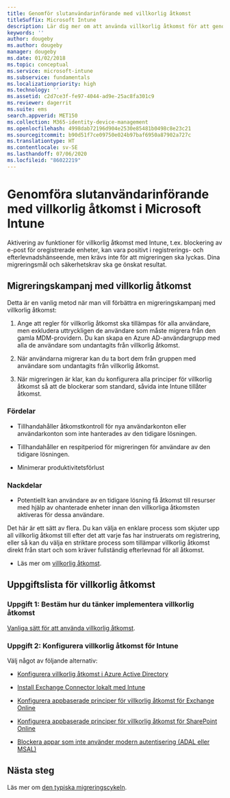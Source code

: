 ```yaml
---
title: Genomför slutanvändarinförande med villkorlig åtkomst
titleSuffix: Microsoft Intune
description: Lär dig mer om att använda villkorlig åtkomst för att genomföra registrering i Microsoft Intune.
keywords: ''
author: dougeby
ms.author: dougeby
manager: dougeby
ms.date: 01/02/2018
ms.topic: conceptual
ms.service: microsoft-intune
ms.subservice: fundamentals
ms.localizationpriority: high
ms.technology: ''
ms.assetid: c2d7ce3f-fe97-4044-ad9e-25ac8fa301c9
ms.reviewer: dagerrit
ms.suite: ems
search.appverid: MET150
ms.collection: M365-identity-device-management
ms.openlocfilehash: 4998dab72196d904e2530e85481b0498c8e23c21
ms.sourcegitcommit: b90d51f7ce09750e024b97baf6950a87902a727c
ms.translationtype: HT
ms.contentlocale: sv-SE
ms.lasthandoff: 07/06/2020
ms.locfileid: "86022219"
---
```

# <a name="drive-end-user-adoption-with-conditional-access-in-microsoft-intune"></a>Genomföra slutanvändarinförande med villkorlig åtkomst i Microsoft Intune

Aktivering av funktioner för villkorlig åtkomst med Intune, t.ex. blockering av e-post för oregistrerade enheter, kan vara positivt i registrerings- och efterlevnadshänseende, men krävs inte för att migreringen ska lyckas. Dina migreringsmål och säkerhetskrav ska ge önskat resultat.

## <a name="migration-campaign-with-conditional-access"></a>Migreringskampanj med villkorlig åtkomst

Detta är en vanlig metod när man vill förbättra en migreringskampanj med villkorlig åtkomst:

1. Ange att regler för villkorlig åtkomst ska tillämpas för alla användare, men exkludera uttryckligen de användare som måste migrera från den gamla MDM-providern. Du kan skapa en Azure AD-användargrupp med alla de användare som undantagits från villkorlig åtkomst.

2. När användarna migrerar kan du ta bort dem från gruppen med användare som undantagits från villkorlig åtkomst.

3. När migreringen är klar, kan du konfigurera alla principer för villkorlig åtkomst så att de blockerar som standard, såvida inte Intune tillåter åtkomst.

### <a name="advantages"></a>Fördelar

- Tillhandahåller åtkomstkontroll för nya användarkonton eller användarkonton som inte hanterades av den tidigare lösningen.

- Tillhandahåller en respitperiod för migreringen för användare av den tidigare lösningen.

- Minimerar produktivitetsförlust

### <a name="disadvantages"></a>Nackdelar

- Potentiellt kan användare av en tidigare lösning få åtkomst till resurser med hjälp av ohanterade enheter innan den villkorliga åtkomsten aktiveras för dessa användare.


Det här är ett sätt av flera. Du kan välja en enklare process som skjuter upp all villkorlig åtkomst till efter det att varje fas har instruerats om registrering, eller så kan du välja en striktare process som tillämpar villkorlig åtkomst direkt från start och som kräver fullständig efterlevnad för all åtkomst.

- Läs mer om [villkorlig åtkomst](../protect/conditional-access.md).

## <a name="task-list-for-conditional-access"></a>Uppgiftslista för villkorlig åtkomst

### <a name="task-1-decide-how-you-are-going-to-implement-conditional-access"></a>Uppgift 1: Bestäm hur du tänker implementera villkorlig åtkomst

[Vanliga sätt för att använda villkorlig åtkomst](../protect/conditional-access-intune-common-ways-use.md).

### <a name="task-2-set-up-intune-conditional-access"></a>Uppgift 2: Konfigurera villkorlig åtkomst för Intune

Välj något av följande alternativ:

- [Konfigurera villkorlig åtkomst i Azure Active Directory](https://docs.microsoft.com/azure/active-directory/active-directory-conditional-access-azure-portal)

- [Install Exchange Connector lokalt med Intune](../protect/exchange-connector-install.md)

- [Konfigurera appbaserade principer för villkorlig åtkomst för Exchange Online](../protect/app-based-conditional-access-intune-create.md)

- [Konfigurera appbaserade principer för villkorlig åtkomst för SharePoint Online](../protect/app-based-conditional-access-intune-create.md)

- [Blockera appar som inte använder modern autentisering (ADAL eller MSAL)](../protect/app-modern-authentication-block.md) 

## <a name="next-steps"></a>Nästa steg

Läs mer om [den typiska migreringscykeln](migration-guide-cycle.md).
